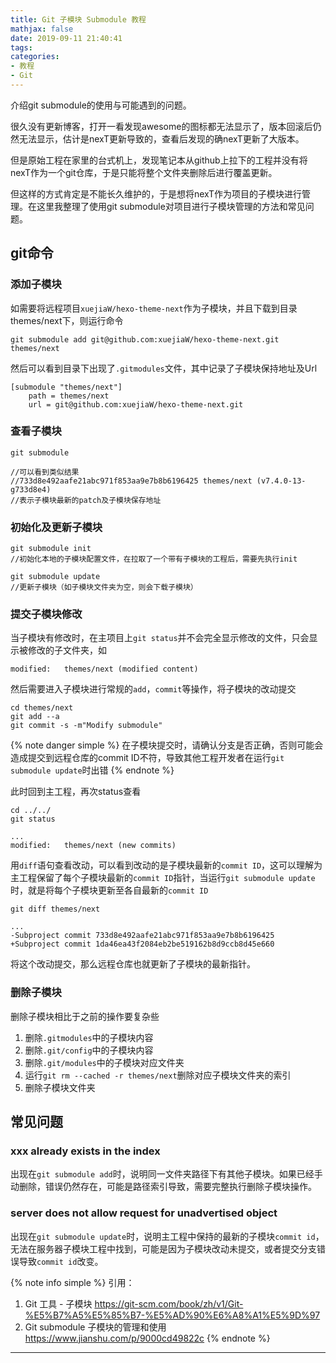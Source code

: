 ```yaml
---
title: Git 子模块 Submodule 教程
mathjax: false
date: 2019-09-11 21:40:41
tags:
categories: 
- 教程
- Git
---
```




介绍git submodule的使用与可能遇到的问题。



<!--more-->

很久没有更新博客，打开一看发现awesome的图标都无法显示了，版本回滚后仍然无法显示，估计是nexT更新导致的，查看后发现的确nexT更新了大版本。

但是原始工程在家里的台式机上，发现笔记本从github上拉下的工程并没有将nexT作为一个git仓库，于是只能将整个文件夹删除后进行覆盖更新。

但这样的方式肯定是不能长久维护的，于是想将nexT作为项目的子模块进行管理。在这里我整理了使用git submodule对项目进行子模块管理的方法和常见问题。

## git命令

### 添加子模块

如需要将远程项目`xuejiaW/hexo-theme-next`作为子模块，并且下载到目录themes/next下，则运行命令

``` text
git submodule add git@github.com:xuejiaW/hexo-theme-next.git themes/next
```

然后可以看到目录下出现了`.gitmodules`文件，其中记录了子模块保持地址及Url

```text
[submodule "themes/next"]
	path = themes/next
	url = git@github.com:xuejiaW/hexo-theme-next.git
```

### 查看子模块

```text
git submodule

//可以看到类似结果
//733d8e492aafe21abc971f853aa9e7b8b6196425 themes/next (v7.4.0-13-g733d8e4)
//表示子模块最新的patch及子模块保存地址
```

### 初始化及更新子模块

```text
git submodule init
//初始化本地的子模块配置文件，在拉取了一个带有子模块的工程后，需要先执行init

git submodule update
//更新子模块（如子模块文件夹为空，则会下载子模块）
```

### 提交子模块修改

当子模块有修改时，在主项目上`git status`并不会完全显示修改的文件，只会显示被修改的子文件夹，如

```text
modified:   themes/next (modified content)
```

然后需要进入子模块进行常规的`add`，`commit`等操作，将子模块的改动提交

```text
cd themes/next
git add --a
git commit -s -m"Modify submodule"
```

{% note danger simple %}
在子模块提交时，请确认分支是否正确，否则可能会造成提交到远程仓库的commit ID不符，导致其他工程开发者在运行`git submodule update`时出错
{% endnote %}

此时回到主工程，再次status查看

```text
cd ../../
git status

...
modified:   themes/next (new commits)
```

用`diff`语句查看改动，可以看到改动的是子模块最新的`commit ID`，这可以理解为主工程保留了每个子模块最新的`commit ID`指针，当运行`git submodule update`时，就是将每个子模块更新至各自最新的`commit ID`

```text
git diff themes/next

...
-Subproject commit 733d8e492aafe21abc971f853aa9e7b8b6196425
+Subproject commit 1da46ea43f2084eb2be519162b8d9ccb8d45e660
```

将这个改动提交，那么远程仓库也就更新了子模块的最新指针。

### 删除子模块

删除子模块相比于之前的操作要复杂些

1. 删除`.gitmodules`中的子模块内容
2. 删除`.git/config`中的子模块内容
3. 删除`.git/modules`中的子模块对应文件夹
4. 运行`git rm --cached -r themes/next`删除对应子模块文件夹的索引
5. 删除子模块文件夹

## 常见问题

### xxx already exists in the index 

出现在`git submodule add`时，说明同一文件夹路径下有其他子模块。如果已经手动删除，错误仍然存在，可能是路径索引导致，需要完整执行删除子模块操作。

### server does not allow request for unadvertised object

出现在`git submodule update`时，说明主工程中保持的最新的子模块`commit id`，无法在服务器子模块工程中找到，可能是因为子模块改动未提交，或者提交分支错误导致`commit id`改变。



{% note info simple %}
引用：
1. Git 工具 - 子模块 https://git-scm.com/book/zh/v1/Git-%E5%B7%A5%E5%85%B7-%E5%AD%90%E6%A8%A1%E5%9D%97 
2. Git submodule 子模块的管理和使用 https://www.jianshu.com/p/9000cd49822c
{% endnote %}

***